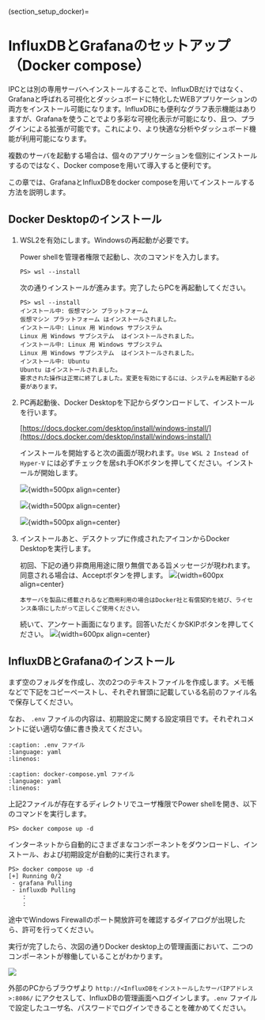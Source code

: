 (section_setup_docker)=
# InfluxDBとGrafanaのセットアップ（Docker compose）

IPCとは別の専用サーバへインストールすることで、InfluxDBだけではなく、Grafanaと呼ばれる可視化とダッシュボードに特化したWEBアプリケーションの両方をインストール可能になります。InfluxDBにも便利なグラフ表示機能はありますが、Grafanaを使うことでより多彩な可視化表示が可能になり、且つ、プラグインによる拡張が可能です。これにより、より快適な分析やダッシュボード機能が利用可能になります。

複数のサーバを起動する場合は、個々のアプリケーションを個別にインストールするのではなく、Docker composeを用いて導入すると便利です。

この章では、GrafanaとInfluxDBをdocker composeを用いてインストールする方法を説明します。

## Docker Desktopのインストール

1. WSL2を有効にします。Windowsの再起動が必要です。

    Power shellを管理者権限で起動し、次のコマンドを入力します。
    ```{code-block} powershell
    PS> wsl --install
    ```
    次の通りインストールが進みます。完了したらPCを再起動してください。
    ```{code-block} powershell
    PS> wsl --install
    インストール中: 仮想マシン プラットフォーム
    仮想マシン プラットフォーム はインストールされました。
    インストール中: Linux 用 Windows サブシステム
    Linux 用 Windows サブシステム  はインストールされました。
    インストール中: Linux 用 Windows サブシステム
    Linux 用 Windows サブシステム  はインストールされました。
    インストール中: Ubuntu
    Ubuntu はインストールされました。
    要求された操作は正常に終了しました。変更を有効にするには、システムを再起動する必要があります。

2. PC再起動後、Docker Desktopを下記からダウンロードして、インストールを行います。

    [https://docs.docker.com/desktop/install/windows-install/](https://docs.docker.com/desktop/install/windows-install/)

    インストールを開始すると次の画面が現われます。`Use WSL 2 Instead of Hyper-V` には必ずチェックを居sれ手OKボタンを押してください。インストールが開始します。

    ![](assets/InstallingDockerDesktopOptions.png){width=500px align=center}

    ![](assets/InstallingDockerDesktopProgress.png){width=500px align=center}

    ![](assets/InstallingDockerDesktopFinish.png){width=500px align=center}

3. インストールあと、デスクトップに作成されたアイコンからDocker Desktopを実行します。

    初回、下記の通り非商用用途に限り無償である旨メッセージが現われます。同意される場合は、Acceptボタンを押します。
    ![](assets/runFirstAgreement.png){width=600px align=center}

    ```{warning}
    本サーバを製品に搭載されるなど商用利用の場合はDocker社と有償契約を結び、ライセンス条項にしたがって正しくご使用ください。
    ```
    続いて、アンケート画面になります。回答いただくかSKIPボタンを押してください。
    ![](assets/runFirstJustSkip.png){width=600px align=center}



## InfluxDBとGrafanaのインストール

まず空のフォルダを作成し、次の2つのテキストファイルを作成します。メモ帳などで下記をコピーペーストし、それぞれ冒頭に記載している名前のファイル名で保存してください。

なお、 `.env` ファイルの内容は、初期設定に関する設定項目です。それぞれコメントに従い適切な値に書き換えてください。


```{literalinclude} assets/.env
:caption: .env ファイル
:language: yaml
:linenos:
```

```{literalinclude} assets/docker-compose.yml
:caption: docker-compose.yml ファイル
:language: yaml
:linenos:
```

上記2ファイルが存在するディレクトリでユーザ権限でPower shellを開き、以下のコマンドを実行します。

```{code-block} powershell
PS> docker compose up -d
```
インターネットから自動的にさまざまなコンポーネントをダウンロードし、インストール、および初期設定が自動的に実行されます。

```{code-block} powershell
PS> docker compose up -d
[+] Running 0/2
 - grafana Pulling
 - influxdb Pulling
    :
    :
```

途中でWindows Firewallのポート開放許可を確認するダイアログが出現したら、許可を行ってください。

実行が完了したら、次図の通りDocker desktop上の管理画面において、二つのコンポーネントが稼働していることがわかります。

![](assets/2023-06-19-11-25-26.png)

外部のPCからブラウザより `http://<InfluxDBをインストールしたサーバIPアドレス>:8086/` にアクセスして、InfluxDBの管理画面へログインします。`.env` ファイルで設定したユーザ名、パスワードでログインできることを確かめてください。

